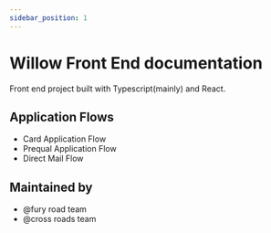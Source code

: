 ```yaml
---
sidebar_position: 1
---
```


# Willow Front End documentation
Front end project built with Typescript(mainly) and React.

## Application Flows
- Card Application Flow
- Prequal Application Flow
- Direct Mail Flow
  
## Maintained by
 - @fury road team
 - @cross roads team